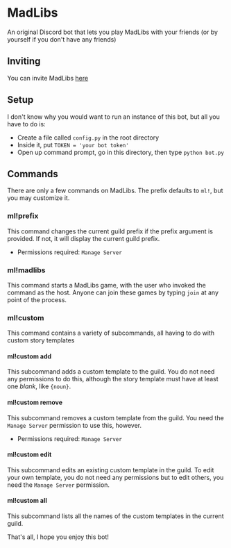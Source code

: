 # MadLibs
An original Discord bot that lets you play MadLibs with your friends (or by yourself if you don't have any friends)
## Inviting
You can invite MadLibs [here](https://discord.com/api/oauth2/authorize?client_id=742921922370600991&permissions=19521&scope=bot)
## Setup
I don't know why you would want to run an instance of this bot, but all you have to do is:
- Create a file called `config.py` in the root directory
- Inside it, put `TOKEN = 'your bot token'`
- Open up command prompt, go in this directory, then type `python bot.py`
## Commands
There are only a few commands on MadLibs. The prefix defaults to `ml!`, but you may customize it.
### ml!prefix <prefix>
This command changes the current guild prefix if the prefix argument is provided. If not, it will display the current guild prefix.
- Permissions required: `Manage Server`
### ml!madlibs
This command starts a MadLibs game, with the user who invoked the command as the host. Anyone can join these games by typing `join` at any point of the process.
### ml!custom <subcommand>
This command contains a variety of subcommands, all having to do with custom story templates
#### ml!custom add <name> <story template>
This subcommand adds a custom template to the guild. You do not need any permissions to do this, although the story template must have at least one *blank*, like `{noun}`.
#### ml!custom remove <name>
This subcommand removes a custom template from the guild. You need the `Manage Server` permission to use this, however.
- Permissions required: `Manage Server`
#### ml!custom edit <name> <new story template>
This subcommand edits an existing custom template in the guild. To edit your own template, you do not need any permissions but to edit others, you need the `Manage Server` permission.
#### ml!custom all
This subcommand lists all the names of the custom templates in the current guild.

That's all, I hope you enjoy this bot!